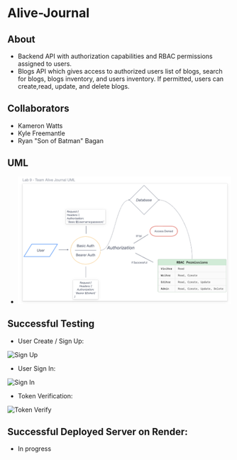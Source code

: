 # Alive-Journal

## About

- Backend API with authorization capabilities and RBAC permissions assigned to users. 
- Blogs API which gives access to authorized users list of blogs, search for blogs, blogs inventory, and users inventory. If permitted, users can create,read, update, and delete blogs.

## Collaborators

- Kameron Watts
- Kyle Freemantle
- Ryan "Son of Batman" Bagan

## UML

- ![Project UML](/UML.png)

## Successful Testing

- User Create / Sign Up:

![Sign Up](https://user-images.githubusercontent.com/120413183/231942598-905a1d7b-f682-49b3-9cdb-f6d1ac45f860.png)

- User Sign In:

![Sign In](https://user-images.githubusercontent.com/120413183/231942626-87e98e5b-3bca-448e-bd64-6b16d0fbb429.png)

- Token Verification:

![Token Verify](https://user-images.githubusercontent.com/120413183/231942682-1556b845-6b2b-4217-be41-4c730decd551.png)

## Successful Deployed Server on Render:

- In progress
